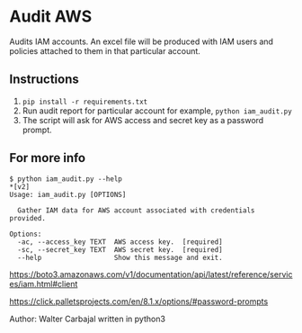 # Audit AWS
Audits IAM accounts. An excel file will be produced with IAM users and policies attached to them in that particular account.

## Instructions
1. `pip install -r requirements.txt`
2.  Run audit report for particular account for example, `python iam_audit.py`
3.  The script will ask for AWS access and secret key as a password prompt.


## For more info
```
$ python iam_audit.py --help                                                   *[v2]
Usage: iam_audit.py [OPTIONS]

  Gather IAM data for AWS account associated with credentials provided.

Options:
  -ac, --access_key TEXT  AWS access key.  [required]
  -sc, --secret_key TEXT  AWS secret key.  [required]
  --help                  Show this message and exit.
  ```
https://boto3.amazonaws.com/v1/documentation/api/latest/reference/services/iam.html#client

https://click.palletsprojects.com/en/8.1.x/options/#password-prompts
  
Author: Walter Carbajal
written in python3
